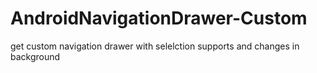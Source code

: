 # AndroidNavigationDrawer-Custom
get custom navigation drawer with selelction supports and changes in background
